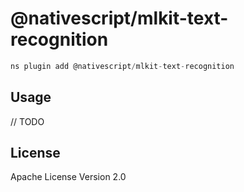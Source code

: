 # @nativescript/mlkit-text-recognition

```javascript
ns plugin add @nativescript/mlkit-text-recognition
```

## Usage

// TODO

## License

Apache License Version 2.0
